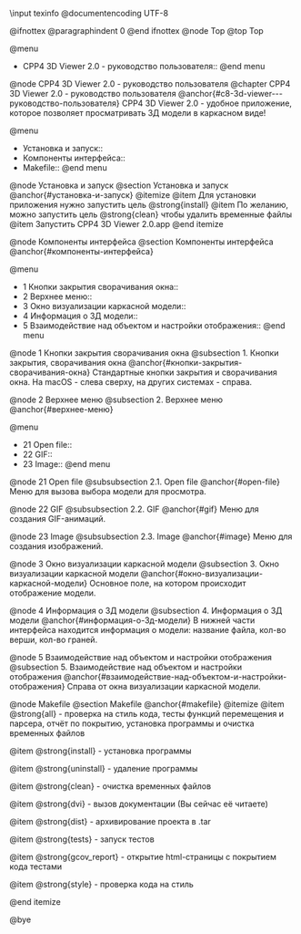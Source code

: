 \input texinfo
@documentencoding UTF-8

@ifnottex
@paragraphindent 0
@end ifnottex
@node Top
@top Top

@menu
* CPP4 3D Viewer 2.0 - руководство пользователя::
@end menu

@node CPP4 3D Viewer 2.0 - руководство пользователя
@chapter CPP4 3D Viewer 2.0 - руководство пользователя
@anchor{#c8-3d-viewer---руководство-пользователя}
CPP4 3D Viewer 2.0 - удобное приложение, которое позволяет просматривать 3Д
модели в каркасном виде!

@menu
* Установка и запуск::
* Компоненты интерфейса::
* Makefile::
@end menu

@node Установка и запуск
@section Установка и запуск
@anchor{#установка-и-запуск}
@itemize
@item
Для установки приложения нужно запустить цель @strong{install}
@item
По желанию, можно запустить цель @strong{clean} чтобы удалить временные
файлы
@item
Запустить CPP4 3D Viewer 2.0.app
@end itemize

@node Компоненты интерфейса
@section Компоненты интерфейса
@anchor{#компоненты-интерфейса}

@menu
* 1 Кнопки закрытия сворачивания окна::
* 2 Верхнее меню::
* 3 Окно визуализации каркасной модели::
* 4 Информация о 3Д модели::
* 5 Взаимодействие над объектом и настройки отображения::
@end menu

@node 1 Кнопки закрытия сворачивания окна
@subsection 1. Кнопки закрытия, сворачивания окна
@anchor{#кнопки-закрытия-сворачивания-окна}
Стандартные кнопки закрытия и сворачивания окна. На macOS - слева
сверху, на других системах - справа.

@node 2 Верхнее меню
@subsection 2. Верхнее меню
@anchor{#верхнее-меню}

@menu
* 21 Open file::
* 22 GIF::
* 23 Image::
@end menu

@node 21 Open file
@subsubsection 2.1. Open file
@anchor{#open-file}
Меню для вызова выбора модели для просмотра.

@node 22 GIF
@subsubsection 2.2. GIF
@anchor{#gif}
Меню для создания GIF-анимаций.

@node 23 Image
@subsubsection 2.3. Image
@anchor{#image}
Меню для создания изображений.

@node 3 Окно визуализации каркасной модели
@subsection 3. Окно визуализации каркасной модели
@anchor{#окно-визуализации-каркасной-модели}
Основное поле, на котором происходит отображение модели.

@node 4 Информация о 3Д модели
@subsection 4. Информация о 3Д модели
@anchor{#информация-о-3д-модели}
В нижней части интерфейса находится информация о модели: название файла,
кол-во верши, кол-во граней.

@node 5 Взаимодействие над объектом и настройки отображения
@subsection 5. Взаимодействие над объектом и настройки отображения
@anchor{#взаимодействие-над-объектом-и-настройки-отображения}
Справа от окна визуализации каркасной модели.

@node Makefile
@section Makefile
@anchor{#makefile}
@itemize
@item
@strong{all} - проверка на стиль кода, тесты функций перемещения и
парсера, отчёт по покрытию, установка программы и очистка временных
файлов

@item
@strong{install} - установка программы

@item
@strong{uninstall} - удаление программы

@item
@strong{clean} - очистка временных файлов

@item
@strong{dvi} - вызов документации (Вы сейчас её читаете)

@item
@strong{dist} - архивирование проекта в .tar

@item
@strong{tests} - запуск тестов

@item
@strong{gcov_report} - открытие html-страницы с покрытием кода тестами

@item
@strong{style} - проверка кода на стиль

@end itemize

@bye
